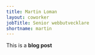```yaml
---
title: Martin Loman
layout: coworker
jobTitle: Senior webbutvecklare
shortname: martin
---
```


This is a **blog post**